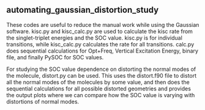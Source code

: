 ## automating_gaussian_distortion_study

These codes are useful to reduce the manual work while using the Gaussian software. 
kisc.py and kisc_calc.py are used to calculate the kisc rate from the singlet-triplet energies and the SOC value. 
kisc.py is for individual transitions, while kisc_calc.py calculates the rate for all transitions.
calc.py does sequential calculations for Opt+Freq, Vertical Excitation Energy, binary file, and finally PySOC for SOC values.

For studying the SOC value dependence on distorting the normal modes of the molecule, distort.py can be used. This uses the distort.f90 file to distort all the normal modes of the molecules by some value, and then does the sequential calculations for all possible distorted geometries and provides the output plots where we can compare how the SOC value is varying with distortions of normal modes.
